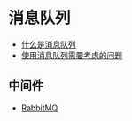 # 消息队列

- [什么是消息队列](https://github.com/lazecoding/Note/blob/main/note/articles/mq/whatismq.md)
- [使用消息队列需要考虑的问题](https://github.com/lazecoding/Note/blob/main/note/articles/mq/probleminmq.md)

## 中间件

- [RabbitMQ](https://github.com/lazecoding/Note/blob/main/note/articles/rabbitmq/README.md)
